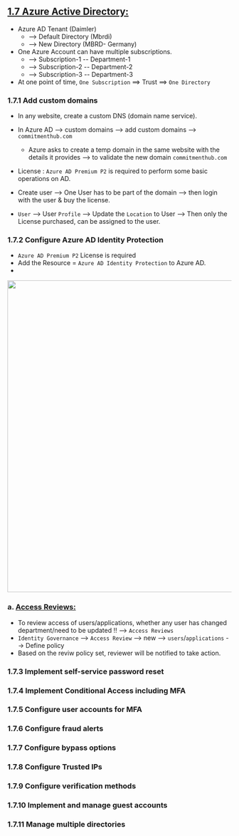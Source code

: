 ## [1.7 Azure Active Directory:](https://github.com/hmsvigle/Azure/blob/master/AZ-103-104/01-Azure-AD/01-Manage-Azure-AD-Objects.md)

* Azure AD Tenant (Daimler)
  * --> Default Directory (Mbrdi)
  * --> New Directory (MBRD- Germany)
* One Azure Account can have multiple subscriptions.
   * --> Subscription-1 -- Department-1
   * --> Subscription-2 -- Department-2
   * --> Subscription-3 -- Department-3
* At one point of time, `One Subscription` ==> Trust ==> `One Directory`

### 1.7.1 Add custom domains

* In any website, create a custom DNS (domain name service).
* In Azure AD --> custom domains --> add custom domains --> `commitmenthub.com`
  * Azure asks to create a temp domain in the same website with the details it provides --> to validate the new domain `commitmenthub.com`

* License : `Azure AD Premium P2` is required to perform some basic operations on AD.
* Create user --> One User has to be part of the domain --> then login with the user & buy the license.
* `User` --> User `Profile` --> Update the `Location` to User --> Then only the License purchased, can be assigned to the user.

### 1.7.2 Configure Azure AD Identity Protection

* `Azure AD Premium P2` License is required
* Add the Resource = `Azure AD Identity Protection` to Azure AD.
* 
<img src="https://user-images.githubusercontent.com/24938159/119258923-68812400-bbe9-11eb-9e92-5b8551255bbe.png" width="700">

### a. [Access Reviews:](https://docs.microsoft.com/en-us/azure/active-directory/governance/access-reviews-overview)

* To review access of users/applications, whether any user has changed department/need to be updated !! --> `Access Reviews`
* `Identity Governance` --> `Access Review` --> new --> `users`/`applications` --> Define policy
* Based on the reviw policy set, reviewer will be notified to take action.


### 1.7.3 Implement self-service password reset


### 1.7.4 Implement Conditional Access including MFA


### 1.7.5 Configure user accounts for MFA


### 1.7.6 Configure fraud alerts


### 1.7.7 Configure bypass options


### 1.7.8 Configure Trusted IPs


### 1.7.9 Configure verification methods


### 1.7.10 Implement and manage guest accounts


### 1.7.11 Manage multiple directories
